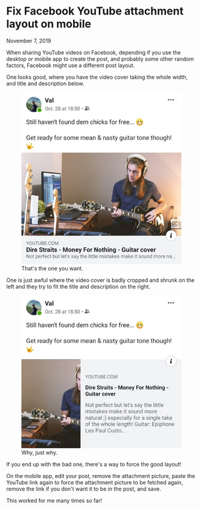 Fix Facebook YouTube attachment layout on mobile
================================================
November 7, 2019

When sharing YouTube videos on Facebook, depending if you use the
desktop or mobile app to create the post, and probably some other random
factors, Facebook might use a different post layout.

One looks good, where you have the video cover taking the whole width,
and title and description below.

<figure class="center">
  <a href="../../img/facebook-youtube-attachment/good.jpg">
    <img src="../../img/facebook-youtube-attachment/good.jpg">
  </a>
  <figcaption>That's the one you want.</figcaption>
</figure>


One is just awful where the video cover is badly cropped and shrunk on
the left and they try to fit the title and description on the right.

<figure class="center">
  <a href="../../img/facebook-youtube-attachment/bad.jpg">
    <img src="../../img/facebook-youtube-attachment/bad.jpg">
  </a>
  <figcaption>Why, just why.</figcaption>
</figure>

If you end up with the bad one, there's a way to force the good layout!

On the mobile app, edit your post, remove the attachment picture, paste the
YouTube link again to force the attachment picture to be fetched again, remove
the link if you don't want it to be in the post, and save.

This worked for me many times so far!
